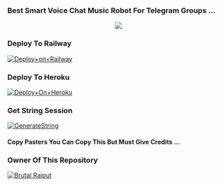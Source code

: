 ### Best Smart Voice Chat Music Robot For Telegram Groups ...


<p align="center"><a href="https://t.me/b_4_brutu_rajput"><img src="https://telegra.ph/file/fcddea5c7025c9c8bdc78.jpg"></a></p>




### Deploy To Railway

[![Deploy+on+Railway](https://railway.app/button.svg)](https://railway.app/new/template?template=https://github.com/opbrutal/AdityaPlayer&envs=API_ID,API_HASH,BOT_TOKEN,STRING_SESSION)


### Deploy To Heroku

[![Deploy+On+Heroku](https://www.herokucdn.com/deploy/button.svg)](https://heroku.com/deploy?template=https://github.com/opbrutal/tsf-music)



### Get String Session

[![GenerateString](https://img.shields.io/badge/repl.it-generateString-yellowgreen)](https://replit.com/@AdityaHalder/StringSession)



#### Copy Pasters You Can Copy This But Must Give Credits ...

### Owner Of This Repository
[![Brutal Rajput](https://telegra.ph/file/96be714afc428d0095c57.jpg)](https://t.me/B_4_BRUTU_RAJPUT)
